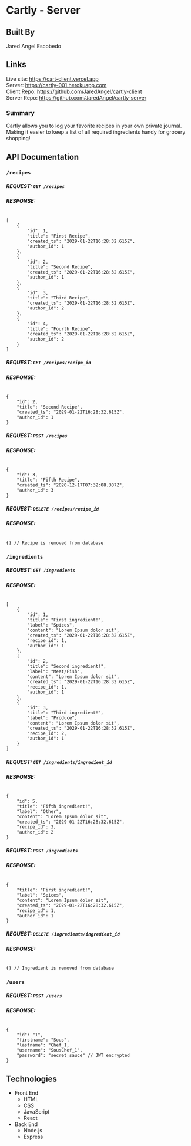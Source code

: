 # Cartly - Server

## Built By
Jared Angel Escobedo

## Links
Live site: https://cart-client.vercel.app  
Server: https://cartly-001.herokuapp.com   
Client Repo: https://github.com/JaredAngel/cartly-client  
Server Repo: https://github.com/JaredAngel/cartly-server

### Summary
Cartly allows you to log your favorite recipes in your own private journal. 
Making it easier to keep a list of all required ingredients handy for grocery shopping!

## API Documentation

### `/recipes`

##### REQUEST: `GET /recipes`
##### RESPONSE:
<pre><code>
[
    {
        "id": 1,
        "title": "First Recipe",
        "created_ts": "2029-01-22T16:28:32.615Z",
        "author_id": 1
    },
    {
        "id": 2,
        "title": "Second Recipe",
        "created_ts": "2029-01-22T16:28:32.615Z",
        "author_id": 1
    },
    {
        "id": 3,
        "title": "Third Recipe",
        "created_ts": "2029-01-22T16:28:32.615Z",
        "author_id": 2
    },
    {
        "id": 4,
        "title": "Fourth Recipe",
        "created_ts": "2029-01-22T16:28:32.615Z",
        "author_id": 2
    }
]
</pre></code>

##### REQUEST: `GET /recipes/recipe_id`
##### RESPONSE:
<pre><code>
{
    "id": 2,
    "title": "Second Recipe",
    "created_ts": "2029-01-22T16:28:32.615Z",
    "author_id": 1
}
</pre></code>

##### REQUEST: `POST /recipes`
##### RESPONSE:
<pre><code>
{
    "id": 3,
    "title": "Fifth Recipe",
    "created_ts": "2020-12-17T07:32:08.307Z",
    "author_id": 3
}
</pre></code>

##### REQUEST: `DELETE /recipes/recipe_id`
##### RESPONSE:
<pre><code>
{} // Recipe is removed from database
</pre></code>

### `/ingredients`

##### REQUEST: `GET /ingredients`
##### RESPONSE:
<pre><code>
[
    {
        "id": 1,
        "title": "First ingredient!",
        "label": "Spices",
        "content": "Lorem Ipsum dolor sit",
        "created_ts": "2029-01-22T16:28:32.615Z",
        "recipe_id": 1,
        "author_id": 1
    },
    {
        "id": 2,
        "title": "Second ingredient!",
        "label": "Meat/Fish",
        "content": "Lorem Ipsum dolor sit",
        "created_ts": "2029-01-22T16:28:32.615Z",
        "recipe_id": 1,
        "author_id": 1
    },
    {
        "id": 3,
        "title": "Third ingredient!",
        "label": "Produce",
        "content": "Lorem Ipsum dolor sit",
        "created_ts": "2029-01-22T16:28:32.615Z",
        "recipe_id": 2,
        "author_id": 1
    }
]
</pre></code>

##### REQUEST: `GET /ingredients/ingredient_id`
##### RESPONSE:
<pre><code>
{
    "id": 5,
    "title": "Fifth ingredient!",
    "label": "Other",
    "content": "Lorem Ipsum dolor sit",
    "created_ts": "2029-01-22T16:28:32.615Z",
    "recipe_id": 3,
    "author_id": 2
}
</pre></code>

##### REQUEST: `POST /ingredients`
##### RESPONSE:
<pre><code>
{
    "title": "First ingredient!",
    "label": "Spices",
    "content": "Lorem Ipsum dolor sit",
    "created_ts": "2029-01-22T16:28:32.615Z",
    "recipe_id": 1,
    "author_id": 1
}
</pre></code>

##### REQUEST: `DELETE /ingredients/ingredient_id`
##### RESPONSE:
<pre><code>
{} // Ingredient is removed from database
</pre></code>

### `/users`

##### REQUEST: `POST /users`
##### RESPONSE:
<pre><code>
{
    "id": "1",
    "firstname": "Sous",
    "lastname": "Chef_1,
    "username": "SousChef_1",
    "password": "secret_sauce" // JWT encrypted
}
</pre></code>

## Technologies
- Front End
  * HTML
  * CSS
  * JavaScript
  * React
- Back End
  * Node.js
  * Express